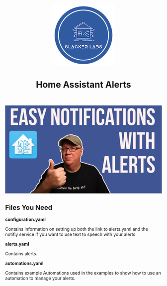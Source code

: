<div align="center">
<img src="../images/slacker_labs.png">
<h1>Home Assistant Alerts</h1>
<br>

[![Watch the video](../images/videos/tn-Alerts.png)](https://youtu.be/uQwIusogTZE)

</div>


<h2>Files You Need</h2>

**configuration.yaml** 

Contains information on setting up both the link to alerts.yaml and the notifiy service if you want to use text to speech with your alerts. 

**alerts.yaml** 

Contains alerts.

**automations.yaml**

Contains example Automations used in the examples to show how to use an automation to manage your alerts.


    

